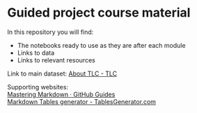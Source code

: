 # Guided project course material

In this repository you will find:

* The notebooks ready to use as they are after each module
* Links to data
* Links to relevant resources

Link to main dataset: [About TLC - TLC](https://www1.nyc.gov/site/tlc/about/tlc-trip-record-data.page)

Supporting websites: <br>
[Mastering Markdown · GitHub Guides](https://guides.github.com/features/mastering-markdown/) <br>
[Markdown Tables generator - TablesGenerator.com](https://www.tablesgenerator.com/markdown_tables)

